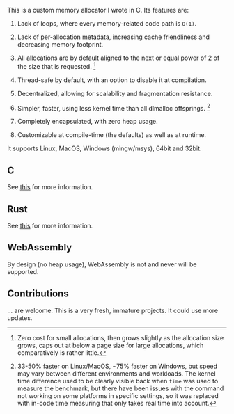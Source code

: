 This is a custom memory allocator I wrote in C. Its features are:

1. Lack of loops, where every memory-related code path is `O(1)`.

2. Lack of per-allocation metadata, increasing cache friendliness and decreasing memory footprint.

3. All allocations are by default aligned to the next or equal power of 2 of the size that is requested. [^2]

4. Thread-safe by default, with an option to disable it at compilation.

5. Decentralized, allowing for scalability and fragmentation resistance.

6. Simpler, faster, using less kernel time than all dlmalloc offsprings. [^1]

7. Completely encapsulated, with zero heap usage.

8. Customizable at compile-time (the defaults) as well as at runtime.

[^1]: 33-50% faster on Linux/MacOS, ~75% faster on Windows, but speed may vary between different environments and workloads. The kernel time difference used to be clearly visible back when `time` was used to measure the benchmark, but there have been issues with the command not working on some platforms in specific settings, so it was replaced with in-code time measuring that only takes real time into account.

[^2]: Zero cost for small allocations, then grows slightly as the allocation size grows, caps out at below a page size for large allocations, which comparatively is rather little.

It supports Linux, MacOS, Windows (mingw/msys), 64bit and 32bit.

## C

See [this](clang.md) for more information.

## Rust

See [this](https://crates.io/crates/shalloc) for more information.

## WebAssembly

By design (no heap usage), WebAssembly is not and never will be supported.

## Contributions

... are welcome. This is a very fresh, immature projects. It could use more updates.

